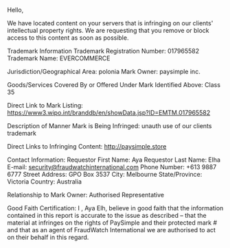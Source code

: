 Hello,

We have located content on your servers that is infringing on our clients' intellectual property rights. We are requesting that you remove or block access to this content as soon as possible.

Trademark Information
Trademark Registration Number: 017965582
Trademark Name: EVERCOMMERCE

Jurisdiction/Geographical Area: polonia
Mark Owner: paysimple inc.

Goods/Services Covered By or Offered Under Mark Identified Above: Class 35

Direct Link to Mark Listing: https://www3.wipo.int/branddb/en/showData.jsp?ID=EMTM.017965582

Description of Manner Mark is Being Infringed: unauth use of our clients trademark

Direct Links to Infringing Content:
http://paysimple.store


Contact Information:
Requestor First Name: Aya
Requestor Last Name: Elha
E-mail: security@fraudwatchinternational.com
Phone Number: +613 9887 6777
Street Address: GPO Box 3537
City: Melbourne
State/Province: Victoria
Country: Australia

Relationship to Mark Owner: Authorised Representative

Good Faith Certification:
I , Aya Elh, believe in good faith that the information contained in this report is accurate to the issue as described – that the material at infringes on the rights of PaySimple and their protected mark # and that as an agent of FraudWatch International we are authorised to act on their behalf in this regard.
